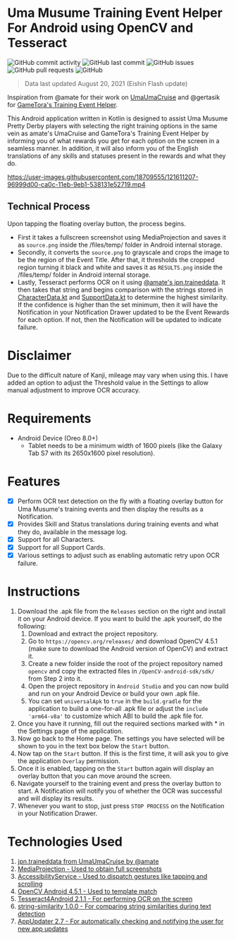 # Uma Musume Training Event Helper For Android using OpenCV and Tesseract

![GitHub commit activity](https://img.shields.io/github/commit-activity/m/steve1316/uma-android-training-helper?logo=GitHub) ![GitHub last commit](https://img.shields.io/github/last-commit/steve1316/uma-android-training-helper?logo=GitHub) ![GitHub issues](https://img.shields.io/github/issues/steve1316/uma-android-training-helper?logo=GitHub) ![GitHub pull requests](https://img.shields.io/github/issues-pr/steve1316/uma-android-training-helper?logo=GitHub) ![GitHub](https://img.shields.io/github/license/steve1316/uma-android-training-helper?logo=GitHub)

> Data last updated August 20, 2021 (Eishin Flash update)

Inspiration from @amate for their work on [UmaUmaCruise](https://github.com/amate/UmaUmaCruise) and @gertasik for [GameTora's Training Event Helper](https://gametora.com/umamusume/training-event-helper).

This Android application written in Kotlin is designed to assist Uma Musume Pretty Derby players with selecting the right training options in the same vein as amate's UmaCruise and GameTora's Training Event Helper by informing you of what rewards you get for each option on the screen in a seamless manner. In addition, it will also inform you of the English translations of any skills and statuses present in the rewards and what they do.

https://user-images.githubusercontent.com/18709555/121611207-96999d00-ca0c-11eb-9eb1-538131e52719.mp4

## Technical Process

Upon tapping the floating overlay button, the process begins.

-   First it takes a fullscreen screenshot using MediaProjection and saves it as `source.png` inside the /files/temp/ folder in Android internal storage.
-   Secondly, it converts the `source.png` to grayscale and crops the image to be the region of the Event Title. After that, it thresholds the cropped region turning it black and white and saves it as `RESULTS.png` inside the /files/temp/ folder in Android internal storage.
-   Lastly, Tesseract performs OCR on it using [@amate's jpn.traineddata](https://github.com/amate/UmaUmaCruise). It then takes that string and begins comparison with the strings stored in [CharacterData.kt](https://github.com/steve1316/uma-android-training-helper/blob/main/app/src/main/java/com/steve1316/uma_android_training_helper/data/CharacterData.kt) and [SupportData.kt](https://github.com/steve1316/uma-android-training-helper/blob/main/app/src/main/java/com/steve1316/uma_android_training_helper/data/SupportData.kt) to determine the highest similarity. If the confidence is higher than the set minimum, then it will have the Notification in your Notification Drawer updated to be the Event Rewards for each option. If not, then the Notification will be updated to indicate failure.

# Disclaimer

Due to the difficult nature of Kanji, mileage may vary when using this. I have added an option to adjust the Threshold value in the Settings to allow manual adjustment to improve OCR accuracy.

# Requirements

-   Android Device (Oreo 8.0+)
    -   Tablet needs to be a minimum width of 1600 pixels (like the Galaxy Tab S7 with its 2650x1600 pixel resolution).

# Features

-   [x] Perform OCR text detection on the fly with a floating overlay button for Uma Musume's training events and then display the results as a Notification.
-   [x] Provides Skill and Status translations during training events and what they do, available in the message log.
-   [x] Support for all Characters.
-   [x] Support for all Support Cards.
-   [x] Various settings to adjust such as enabling automatic retry upon OCR failure.

# Instructions

1. Download the .apk file from the `Releases` section on the right and install it on your Android device. If you want to build the .apk yourself, do the following:
    1. Download and extract the project repository.
    2. Go to `https://opencv.org/releases/` and download OpenCV 4.5.1 (make sure to download the Android version of OpenCV) and extract it.
    3. Create a new folder inside the root of the project repository named `opencv` and copy the extracted files in `/OpenCV-android-sdk/sdk/` from Step 2 into it.
    4. Open the project repository in `Android Studio` and you can now build and run on your Android Device or build your own .apk file.
    5. You can set `universalApk` to `true` in the `build.gradle` for the application to build a one-for-all .apk file or adjust the `include 'arm64-v8a'` to customize which ABI to build the .apk file for.
2. Once you have it running, fill out the required sections marked with \* in the Settings page of the application.
3. Now go back to the Home page. The settings you have selected will be shown to you in the text box below the `Start` button.
4. Now tap on the `Start` button. If this is the first time, it will ask you to give the application `Overlay` permission.
5. Once it is enabled, tapping on the `Start` button again will display an overlay button that you can move around the screen.
6. Navigate yourself to the training event and press the overlay button to start. A Notification will notify you of whether the OCR was successful and will display its results.
7. Whenever you want to stop, just press `STOP PROCESS` on the Notification in your Notification Drawer.

# Technologies Used

1. [jpn.traineddata from UmaUmaCruise by @amate](https://github.com/amate/UmaUmaCruise)
2. [MediaProjection - Used to obtain full screenshots](https://developer.android.com/reference/android/media/projection/MediaProjection)
3. [AccessibilityService - Used to dispatch gestures like tapping and scrolling](https://developer.android.com/reference/android/accessibilityservice/AccessibilityService)
4. [OpenCV Android 4.5.1 - Used to template match](https://opencv.org/releases/)
5. [Tesseract4Android 2.1.1 - For performing OCR on the screen](https://github.com/adaptech-cz/Tesseract4Android)
6. [string-similarity 1.0.0 - For comparing string similarities during text detection](https://github.com/rrice/java-string-similarity)
7. [AppUpdater 2.7 - For automatically checking and notifying the user for new app updates](https://github.com/javiersantos/AppUpdater)
